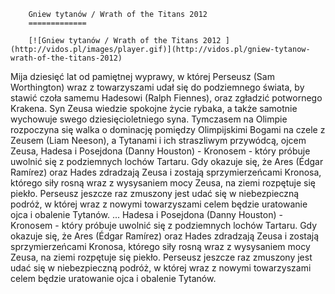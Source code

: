 
        Gniew tytanów / Wrath of the Titans 2012 
        =============
        
        [![Gniew tytanów / Wrath of the Titans 2012 ](http://vidos.pl/images/player.gif)](http://vidos.pl/gniew-tytanow-wrath-of-the-titans-2012)
        
        
 Mija dziesięć lat od pamiętnej wyprawy, w której Perseusz (Sam Worthington) wraz z towarzyszami udał się do podziemnego świata, by stawić czoła samemu Hadesowi (Ralph Fiennes), oraz zgładzić potwornego Krakena. Syn Zeusa wiedzie spokojne życie rybaka, a także samotnie wychowuje swego dziesięcioletniego syna. Tymczasem na Olimpie rozpoczyna się walka o dominację pomiędzy Olimpijskimi Bogami na czele z Zeusem (Liam Neeson), a Tytanami i ich straszliwym przywódcą, ojcem Zeusa, Hadesa i Posejdona (Danny Houston) - Kronosem - który próbuje uwolnić się z podziemnych lochów Tartaru. Gdy okazuje się, że Ares (Édgar Ramírez) oraz Hades zdradzają Zeusa i zostają sprzymierzeńcami Kronosa, którego siły rosną wraz z wysysaniem mocy Zeusa, na ziemi rozpętuje się piekło. Perseusz jeszcze raz zmuszony jest udać się w niebezpieczną podróż, w której wraz z nowymi towarzyszami celem będzie uratowanie ojca i obalenie Tytanów.  ... Hadesa i Posejdona (Danny Houston) - Kronosem - który próbuje uwolnić się z podziemnych lochów Tartaru. Gdy okazuje się, że Ares (Édgar Ramírez) oraz Hades zdradzają Zeusa i zostają sprzymierzeńcami Kronosa, którego siły rosną wraz z wysysaniem mocy Zeusa, na ziemi rozpętuje się piekło. Perseusz jeszcze raz zmuszony jest udać się w niebezpieczną podróż, w której wraz z nowymi towarzyszami celem będzie uratowanie ojca i obalenie Tytanów.
    